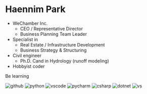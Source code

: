 # Haennim Park

+ WeChamber Inc.
  + CEO / Representative Director
  + Business Planning Team Leader
+ Specialist in
  + Real Estate / Infrastructure Development
  + Business Strategy & Structuring
+ Civil engineer
  + Ph.D. Cand in Hydrology (runoff modeling)
+ Hobbyist coder



Be learning

![github](https://img.shields.io/badge/GitHub-black?logo=Github) ![python](https://img.shields.io/badge/Python-black?logo=Python) ![vscode](https://img.shields.io/badge/VS_Code-black?logo=visualstudiocode) ![pycharm](https://img.shields.io/badge/-PyCharm-black?logo=PyCharm) ![csharp](https://img.shields.io/badge/-CSharp-black?logo=CSharp) ![dotnet](https://img.shields.io/badge/-.NET-black?logo=dotnet) ![vs](https://img.shields.io/badge/-Visual_Studio-black?logo=VisualStudio)

